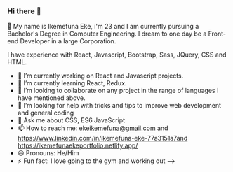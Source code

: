 ### Hi there 👋

:wave: My name is Ikemefuna Eke, i'm 23 and I am currently pursuing a Bachelor's Degree in Computer Engineering. 
I dream to one day be a Front-end Developer in a large Corporation.

I have experience with React, Javascript, Bootstrap, Sass, JQuery, CSS and HTML.

- 🔭 I’m currently working on React and Javascript projects.
- 🌱 I’m currently learning React, Redux.
- 👯 I’m looking to collaborate on any project in the range of languages I have mentioned above.
- 🤔 I’m looking for help with tricks and tips to improve web development and general coding
- 💬 Ask me about CSS, ES6 JavaScript
- 📫 How to reach me: ekeikemefuna@gmail.com and https://www.linkedin.com/in/ikemefuna-eke-77a3151a7and
https://ikemefunaekeportfolio.netlify.app/
- 😄 Pronouns: He/Him
- ⚡ Fun fact: I love going to the gym and working out
-->
